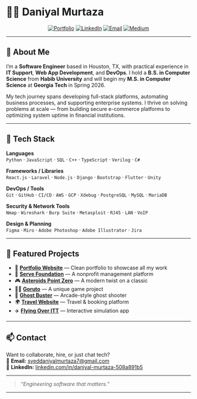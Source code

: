 # 👨‍💻 Daniyal Murtaza

<div align="center">

[![Portfolio](https://img.shields.io/badge/Portfolio-000000?style=for-the-badge&logo=About.me&logoColor=white)](https://daniyal-murtaza.github.io/)
[![LinkedIn](https://img.shields.io/badge/LinkedIn-0077B5?style=for-the-badge&logo=linkedin&logoColor=white)](https://www.linkedin.com/in/daniyal-murtaza-508a891b5)
[![Email](https://img.shields.io/badge/Gmail-D14836?style=for-the-badge&logo=gmail&logoColor=white)](mailto:syeddaniyalmurtaza7@gmail.com)
[![Medium](https://img.shields.io/badge/Medium-12100E?style=for-the-badge&logo=medium&logoColor=white)](https://medium.com/@Daniyal-Murtaza)
</div>

---

## 🧠 About Me

I’m a **Software Engineer** based in Houston, TX, with practical experience in **IT Support**, **Web App Development**, and **DevOps**. I hold a **B.S. in Computer Science** from **Habib University** and will begin my **M.S. in Computer Science** at **Georgia Tech** in Spring 2026.

My tech journey spans developing full-stack platforms, automating business processes, and supporting enterprise systems. I thrive on solving problems at scale — from building secure e-commerce platforms to optimizing system uptime in financial institutions.

---

## 🔧 Tech Stack

**Languages**  
`Python` · `JavaScript` · `SQL` · `C++` · `TypeScript` · `Verilog` · `C#`

**Frameworks / Libraries**  
`React.js` · `Laravel` · `Node.js` · `Django` · `Bootstrap` · `Flutter` · `Unity`

**DevOps / Tools**  
`Git` · `GitHub` · `CI/CD` · `AWS` · `GCP` · `Xdebug` · `PostgreSQL` · `MySQL` · `MariaDB`

**Security & Network Tools**  
`Nmap` · `Wireshark` · `Burp Suite` · `Metasploit` · `RJ45` · `LAN` · `VoIP`

**Design & Planning**  
`Figma` · `Miro` · `Adobe Photoshop` · `Adobe Illustrator` · `Jira`

---

## 🧪 Featured Projects

- 🎨 [**Portfolio Website**](https://daniyal-murtaza.github.io/) — Clean portfolio to showcase all my work  
- 🏥 [**Serve Foundation**](https://github.com/Daniyal-Murtaza/ServeFoundation) — A nonprofit management platform  
- 🎮 [**Asteroids Point Zero**](https://github.com/Daniyal-Murtaza/asteroids-point-zero) — A modern twist on a classic  
- 🐱‍👓 [**Goruto**](https://github.com/Daniyal-Murtaza/Goruto) — A unique game project  
- 👻 [**Ghost Buster**](https://github.com/Daniyal-Murtaza/Ghost-Buster) — Arcade-style ghost shooter  
- 🌍 [**Travel Website**](https://github.com/Daniyal-Murtaza/Travel-website) — Travel & booking platform  
- ✈️ [**Flying Over ITT**](https://github.com/Daniyal-Murtaza/Flying-Over-itt) — Interactive simulation app

---

## 📫 Contact

Want to collaborate, hire, or just chat tech?  
📧 **Email:** [syeddaniyalmurtaza7@gmail.com](mailto:syeddaniyalmurtaza7@gmail.com)  
🔗 **LinkedIn:** [linkedin.com/in/daniyal-murtaza-508a891b5](https://linkedin.com/in/daniyal-murtaza-508a891b5)

---

> *“Engineering software that matters.”*

---

